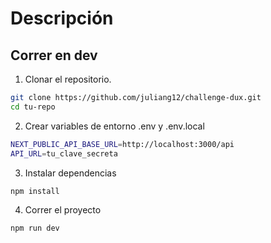 # Descripción



## Correr en dev


1. Clonar el repositorio.

```bash
git clone https://github.com/juliang12/challenge-dux.git
cd tu-repo
```
2. Crear variables de entorno .env y .env.local 
```bash
NEXT_PUBLIC_API_BASE_URL=http://localhost:3000/api
API_URL=tu_clave_secreta
```

3. Instalar dependencias 
```bash
npm install
```

4. Correr el proyecto 
```bash
npm run dev
```